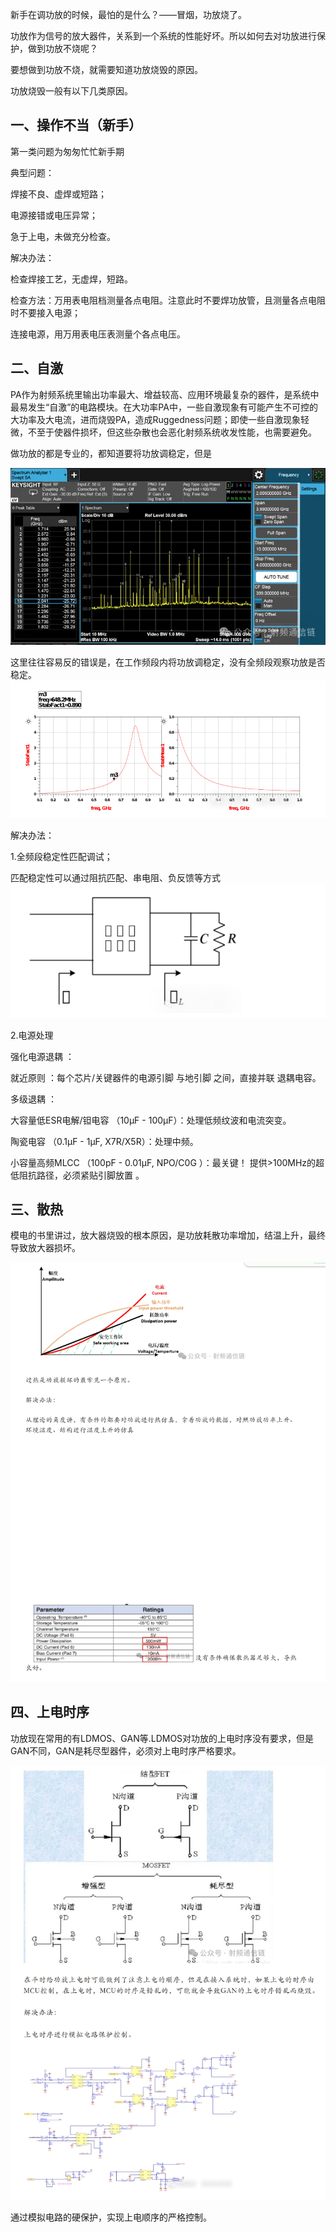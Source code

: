 新手在调功放的时候，最怕的是什么？——冒烟，功放烧了。

功放作为信号的放大器件，关系到一个系统的性能好坏。所以如何去对功放进行保护，做到功放不烧呢？

要想做到功放不烧，就需要知道功放烧毁的原因。

功放烧毁一般有以下几类原因。

## 一、操作不当（新手）

第一类问题为匆匆忙忙新手期

典型问题：

焊接不良、虚焊或短路；

电源接错或电压异常；

急于上电，未做充分检查。

解决办法：

检查焊接工艺，无虚焊，短路。

检查方法：万用表电阻档测量各点电阻。注意此时不要焊功放管，且测量各点电阻时不要接入电源；

连接电源，用万用表电压表测量个各点电压。

## 二、自激

PA作为射频系统里输出功率最大、增益较高、应用环境最复杂的器件，是系统中最易发生“自激”的电路模块。在大功率PA中，一些自激现象有可能产生不可控的大功率及大电流，进而烧毁PA，造成Ruggedness问题；即使一些自激现象轻微，不至于使器件损坏，但这些杂散也会恶化射频系统收发性能，也需要避免。

做功放的都是专业的，都知道要将功放调稳定，但是

![](https://raw.githubusercontent.com/LeroyK111/pictureBed/master/20251028210418.png)

这里往往容易反的错误是，在工作频段内将功放调稳定，没有全频段观察功放是否稳定。
![](https://raw.githubusercontent.com/LeroyK111/pictureBed/master/20251028210634.png)

解决办法：

1.全频段稳定性匹配调试；

匹配稳定性可以通过阻抗匹配、串电阻、负反馈等方式
![](https://raw.githubusercontent.com/LeroyK111/pictureBed/master/20251028210731.png)





2.电源处理

强化电源退耦 ：

就近原则 ：每个芯片/关键器件的电源引脚 与地引脚 之间，直接并联 退耦电容。

多级退耦 ：

大容量低ESR电解/钽电容 （10μF - 100μF）：处理低频纹波和电流突变。

陶瓷电容 （0.1μF - 1μF, X7R/X5R）：处理中频。

小容量高频MLCC （100pF - 0.01μF, NPO/C0G ）：最关键！ 提供>100MHz的超低阻抗路径，必须紧贴引脚放置 。

## 三、散热

模电的书里讲过，放大器烧毁的根本原因，是功放耗散功率增加，结温上升，最终导致放大器损坏。

![](https://raw.githubusercontent.com/LeroyK111/pictureBed/master/20251028210759.png)

## 四、上电时序

功放现在常用的有LDMOS、GAN等.LDMOS对功放的上电时序没有要求，但是GAN不同，GAN是耗尽型器件，必须对上电时序严格要求。

![](https://raw.githubusercontent.com/LeroyK111/pictureBed/master/20251028210833.png)

通过模拟电路的硬保护，实现上电顺序的严格控制。

